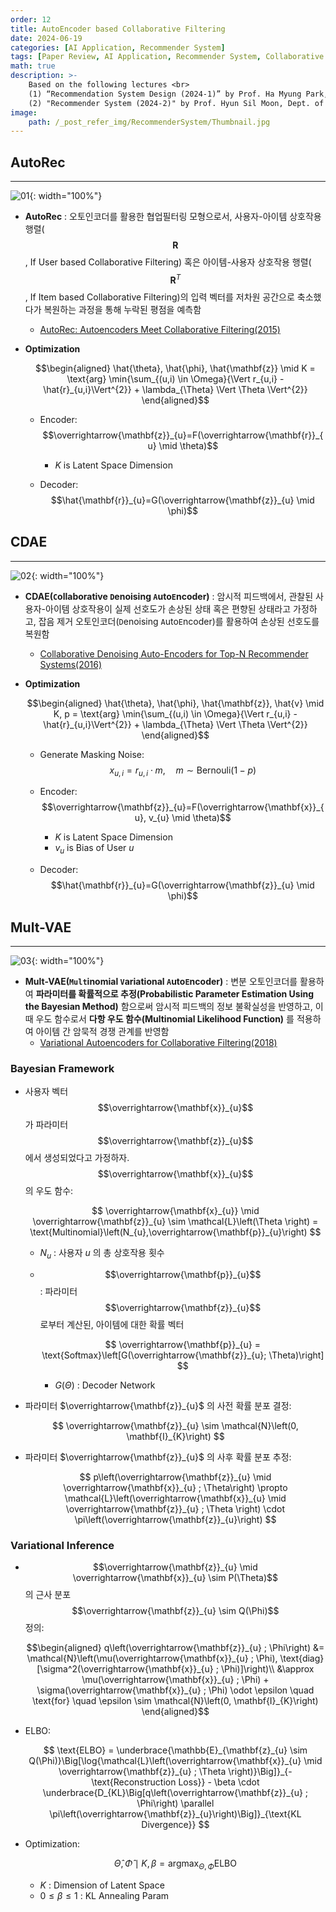 ```yaml
---
order: 12
title: AutoEncoder based Collaborative Filtering
date: 2024-06-19
categories: [AI Application, Recommender System]
tags: [Paper Review, AI Application, Recommender System, Collaborative Filtering, Autoencoder, Bayesian]
math: true
description: >-
    Based on the following lectures <br>
    (1) “Recommendation System Design (2024-1)” by Prof. Ha Myung Park, Dept. of Artificial Intelligence. College of SW, Kookmin Univ. <br>
    (2) "Recommender System (2024-2)" by Prof. Hyun Sil Moon, Dept. of Data Science, The Grad. School, Kookmin Univ.
image:
    path: /_post_refer_img/RecommenderSystem/Thumbnail.jpg
---
```


## AutoRec
-----

![01](/_post_refer_img/RecommenderSystem/11-01.png){: width="100%"}

- **AutoRec** : 오토인코더를 활용한 협업필터링 모형으로서, 사용자-아이템 상호작용 행렬($$\mathbf{R}$$, If User based Collaborative Filtering) 혹은 아이템-사용자 상호작용 행렬($$\mathbf{R}^{T}$$, If Item based Collaborative Filtering)의 입력 벡터를 저차원 공간으로 축소했다가 복원하는 과정을 통해 누락된 평점을 예측함
    - [AutoRec: Autoencoders Meet Collaborative Filtering(2015)](https://doi.org/10.1145/2740908.2742726)

- **Optimization**

    $$\begin{aligned}
    \hat{\theta}, \hat{\phi}, \hat{\mathbf{z}} \mid K = \text{arg} \min{\sum_{(u,i) \in \Omega}{\Vert r_{u,i} - \hat{r}_{u,i}\Vert^{2}} + \lambda_{\Theta} \Vert \Theta \Vert^{2}}
    \end{aligned}$$

    - Encoder: $$\overrightarrow{\mathbf{z}}_{u}=F(\overrightarrow{\mathbf{r}}_{u} \mid \theta)$$
        - $K$ is Latent Space Dimension

    - Decoder: $$\hat{\mathbf{r}}_{u}=G(\overrightarrow{\mathbf{z}}_{u} \mid \phi)$$

## CDAE
-----

![02](/_post_refer_img/RecommenderSystem/11-02.png){: width="100%"}

- **CDAE(`C`ollaborative `D`enoising `A`uto`E`ncoder)** : 암시적 피드백에서, 관찰된 사용자-아이템 상호작용이 실제 선호도가 손상된 상태 혹은 편향된 상태라고 가정하고, 잡음 제거 오토인코더(`D`enoising `A`uto`E`ncoder)를 활용하여 손상된 선호도를 복원함
    - [Collaborative Denoising Auto-Encoders for Top-N Recommender Systems(2016)](https://doi.org/10.1145/2835776.2835837)

- **Optimization**

    $$\begin{aligned}
    \hat{\theta}, \hat{\phi}, \hat{\mathbf{z}}, \hat{v} \mid K, p = \text{arg} \min{\sum_{(u,i) \in \Omega}{\Vert r_{u,i} - \hat{r}_{u,i}\Vert^{2}} + \lambda_{\Theta} \Vert \Theta \Vert^{2}}
    \end{aligned}$$

    - Generate Masking Noise: $$x_{u,i} = r_{u,i} \cdot m, \quad m \sim \text{Bernouli}(1-p)$$

    - Encoder: $$\overrightarrow{\mathbf{z}}_{u}=F(\overrightarrow{\mathbf{x}}_{u}, v_{u} \mid \theta)$$
        - $K$ is Latent Space Dimension
        - $v_{u}$ is Bias of User $u$

    - Decoder: $$\hat{\mathbf{r}}_{u}=G(\overrightarrow{\mathbf{z}}_{u} \mid \phi)$$

## Mult-VAE
-----

![03](/_post_refer_img/RecommenderSystem/11-03.png){: width="100%"}

- **Mult-VAE(`Mult`inomial `V`ariational `A`uto`E`ncoder)** : 변분 오토인코더를 활용하여 **파라미터를 확률적으로 추정(Probabilistic Parameter Estimation Using the Bayesian Method)** 함으로써 암시적 피드백의 정보 불확실성을 반영하고, 이때 우도 함수로서 **다항 우도 함수(Multinomial Likelihood Function)** 를 적용하여 아이템 간 암묵적 경쟁 관계를 반영함
    - [Variational Autoencoders for Collaborative Filtering(2018)](https://doi.org/10.1145/3178876.3186150)

### Bayesian Framework

- 사용자 벡터 $$\overrightarrow{\mathbf{x}}_{u}$$ 가 파라미터 $$\overrightarrow{\mathbf{z}}_{u}$$ 에서 생성되었다고 가정하자. $$\overrightarrow{\mathbf{x}}_{u}$$ 의 우도 함수:

    $$
    \overrightarrow{\mathbf{x}_{u}} \mid \overrightarrow{\mathbf{z}}_{u} \sim \mathcal{L}\left(\Theta \right) = \text{Multinomial}\left(N_{u},\overrightarrow{\mathbf{p}}_{u}\right)
    $$

    - $N_{u}$ : 사용자 $u$ 의 총 상호작용 횟수
    - $$\overrightarrow{\mathbf{p}}_{u}$$ : 파라미터 $$\overrightarrow{\mathbf{z}}_{u}$$ 로부터 계산된, 아이템에 대한 확률 벡터

        $$
        \overrightarrow{\mathbf{p}}_{u} = \text{Softmax}\left[G(\overrightarrow{\mathbf{z}}_{u}; \Theta)\right]
        $$

        - $G(\Theta)$ : Decoder Network

- 파라미터 $\overrightarrow{\mathbf{z}}_{u}$ 의 사전 확률 분포 결정:

    $$
    \overrightarrow{\mathbf{z}}_{u} \sim \mathcal{N}\left(0, \mathbf{I}_{K}\right)
    $$

- 파라미터 $\overrightarrow{\mathbf{z}}_{u}$ 의 사후 확률 분포 추정:

    $$
    p\left(\overrightarrow{\mathbf{z}}_{u} \mid \overrightarrow{\mathbf{x}}_{u} ; \Theta\right) \propto \mathcal{L}\left(\overrightarrow{\mathbf{x}}_{u} \mid \overrightarrow{\mathbf{z}}_{u} ; \Theta \right) \cdot \pi\left(\overrightarrow{\mathbf{z}}_{u}\right)
    $$

### Variational Inference

- $$\overrightarrow{\mathbf{z}}_{u} \mid \overrightarrow{\mathbf{x}}_{u} \sim P(\Theta)$$ 의 근사 분포 $$\overrightarrow{\mathbf{z}}_{u} \sim Q(\Phi)$$ 정의:

    $$\begin{aligned}
    q\left(\overrightarrow{\mathbf{z}}_{u} ; \Phi\right)
    &= \mathcal{N}\left(\mu(\overrightarrow{\mathbf{x}}_{u} ; \Phi), \text{diag}[\sigma^2(\overrightarrow{\mathbf{x}}_{u} ; \Phi)]\right)\\
    &\approx \mu(\overrightarrow{\mathbf{x}}_{u} ; \Phi) + \sigma(\overrightarrow{\mathbf{x}}_{u} ; \Phi) \odot \epsilon \quad \text{for} \quad \epsilon \sim \mathcal{N}\left(0, \mathbf{I}_{K}\right)
    \end{aligned}$$

- ELBO:

    $$
    \text{ELBO}
    = \underbrace{\mathbb{E}_{\mathbf{z}_{u} \sim Q(\Phi)}\Big[\log{\mathcal{L}\left(\overrightarrow{\mathbf{x}}_{u} \mid \overrightarrow{\mathbf{z}}_{u} ; \Theta \right)}\Big]}_{-\text{Reconstruction Loss}} - \beta \cdot \underbrace{D_{KL}\Big[q\left(\overrightarrow{\mathbf{z}}_{u} ; \Phi\right) \parallel \pi\left(\overrightarrow{\mathbf{z}}_{u}\right)\Big]}_{\text{KL Divergence}}
    $$

- Optimization:

    $$
    \hat{\Theta},\hat{\Phi} \mid K, \beta
    = \text{arg}\max_{\Theta,\Phi}{\text{ELBO}}
    $$

    - $K$ : Dimension of Latent Space
    - $0 \le \beta \le 1$ : KL Annealing Param